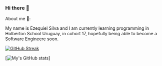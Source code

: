 ### Hi there 👋


About me 🌱:

My name is Ezequiel Silva and I am currently learning programming in Holberton School Uruguay, in cohort 17, hopefully being able to become a Software Engineere soon.

[![GitHub Streak](https://github-readme-streak-stats.herokuapp.com/?user=ezesilva95)](https://git.io/streak-stats)

[![My's GitHub stats](https://github-readme-stats.vercel.app/api?username=ezesilva95)]
